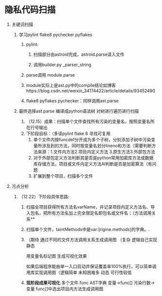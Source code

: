 # 隐私代码扫描

1. 关键词扫描

   1. 学习pylint flake8 pychecker pyflakes

      1. pylint:

         1. 扫描部分由astroid完成，astroid.parse读入文件

         2. 调用builder.py _parser_string 
      2. parse调用 module.parse
      3. module实际上是ast.py中的compile结论如博客https://blog.csdn.net/weixin_34174422/article/details/93452490
      4. flake8 pyflakes pychecker：同样调用ast.parse
   2. 最终选择ast.parse 编译成python语法树 对树进行遍历进行扫描
      1. （12.15）成果：扫描单个文件查找所有污染的变量名，按照变量名所在行号输出
      2. 下阶段目标：（多读pylint flake 8 寻找可复用
         1. 单个文件内按funcdef分开成为多个子树，分别添加子树中污染变量所涉及到的方法，同时按变量名划分lineno和方法（需要判断方法来源：1.文件内方法2.项目内定义方法 3.原生方法3.外部包方法
         2. 对于外部包定义方法判断其是否是python常用加密库方法或数据库存储方法，项目或文件内定义方法AI判断是否是加密算法（有问题
         3. 扩展到整个项目，扫描多个文件
      
   
2. 污点分析

   1. （12.22）下阶段具体思路:	

      1. 扫描全项目获得所有方法名varName，并记录项目内定义方法名、导入包名，把所有方法名加上完全限定名即包名或文件名；（方法调用关系**

      2. 扫描单个文件，taintMethods中是var:[rigine.methods]的字典。.

      3. （期待  通过不同的文件方法调用关系生成调用图  （复杂 逻辑自己实现 静态

         用变量名标记图 生成可视化效果

         如果后端程序能由单一入口启动并保证覆盖率100%执行，可以简单调用库实现调用图（逻辑简单  未知困难多 动态  可行性较低

      4. **现阶段成果可视化**
         多个文件.func AST字典 变量->func[]  污染行数->变量 
         func[]中选出项目内方法生成调用图
         
         